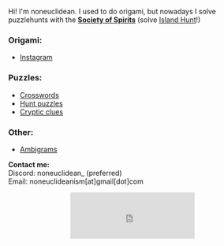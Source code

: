 Hi! I'm noneuclidean. I used to do origami, but nowadays I solve puzzlehunts with the **[Society of Spirits](https://www.puzzles.wiki/wiki/Puzzle_Islanders)** (solve [Island Hunt](https://islandpuzzlehunt.com/)!)

### Origami:
- [Instagram](https://www.instagram.com/noneuclidean_)

### Puzzles:
- [Crosswords](crosswords.md)
- [Hunt puzzles](hunt.md)
- [Cryptic clues](cryptics.md)

### Other:
- [Ambigrams](ambigrams.md)

**Contact me:**<br>
Discord: noneuclidean_ (preferred)<br>
Email: noneuclideanism[at]gmail[dot]com




<iframe src="https://john.citrons.xyz/embed?ref=https://noneuclidean.github.io/" style="margin-left:auto;display:block;margin-right:auto;max-width:732px;width:50%;height:94px;border:none;"></iframe>

